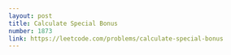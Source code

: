 ```yaml
---
layout: post
title: Calculate Special Bonus
number: 1873
link: https://leetcode.com/problems/calculate-special-bonus
---
```

